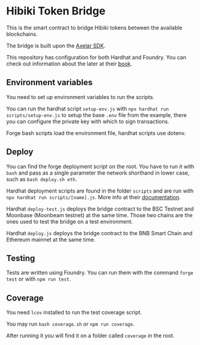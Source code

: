 # Hibiki Token Bridge

This is the smart contract to bridge Hibiki tokens between the available blockchains.

The bridge is built upon the [Axelar SDK](https://docs.axelar.dev/).

This repository has configuration for both Hardhat and Foundry. You can check out information about the later at their [book](https://book.getfoundry.sh/).

## Environment variables

You need to set up environment variables to run the scripts.

You can run the hardhat script `setup-env.js` with `npx hardhat run scripts/setup-env.js` to setup the base `.env` file from the example, there you can configure the private key with which to sign transactions.

Forge bash scripts load the environment file, hardhat scripts use dotenv.

## Deploy

You can find the forge deployment script on the root. You have to run it with `bash` and pass as a single parameter the network shorthand in lower case, such as `bash deploy.sh eth`.

Hardhat deployment scripts are found in the folder `scripts` and are run with `npx hardhat run scripts/[name].js`. More info at their [documentation](https://hardhat.org/hardhat-runner/docs/advanced/scripts).

Hardhat `deploy-test.js` deploys the bridge contract to the BSC Testnet and Moonbase (Moonbeam testnet) at the same time. Those two chains are the ones used to test the bridge on a test environment.

Hardhat `deploy.js` deploys the bridge contract to the BNB Smart Chain and Ethereum mainnet at the same time.

## Testing

Tests are written using Foundry. You can run them with the command `forge test` or with `npm run test`.

## Coverage

You need `lcov` installed to run the test coverage script.

You may run `bash coverage.sh` or `npm run coverage`.

After running it you will find it on a folder called `coverage` in the root.

